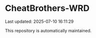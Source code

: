 # CheatBrothers-WRD

Last updated: 2025-07-10 16:11:29

This repository is automatically maintained.
